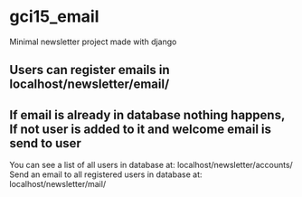 # gci15_email
Minimal newsletter project made with django

Users can register emails in localhost/newsletter/email/ 
---------------------------------------------------------
If email is already in database nothing happens,
If not user is added to it and welcome email is send to user  
-----------------------------------------------------------
You can see a list of all users in database at: localhost/newsletter/accounts/  
Send an email to all registered users in database at: localhost/newsletter/mail/
